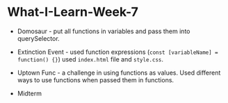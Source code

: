 # What-I-Learn-Week-7
* Domosaur - put all functions in variables and pass them into querySelector.

* Extinction Event - used function expressions (`const [variableName] = function() {}`)
used `index.html` file and `style.css`.

* Uptown Func - a challenge in using functions as values. Used different ways to use functions when passed them in functions.

* Midterm
